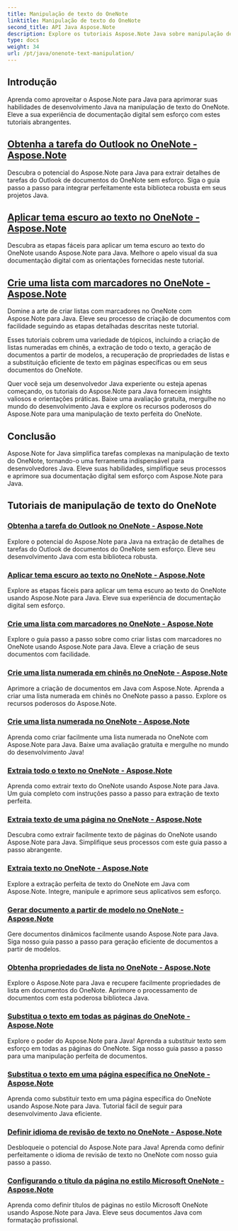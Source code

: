```yaml
---
title: Manipulação de texto do OneNote
linktitle: Manipulação de texto do OneNote
second_title: API Java Aspose.Note
description: Explore os tutoriais Aspose.Note Java sobre manipulação de texto do OneNote. Explore métodos eficientes para tarefas como extração de texto, aplicação de temas, criação de listas e muito mais.
type: docs
weight: 34
url: /pt/java/onenote-text-manipulation/
---
```


## Introdução

Aprenda como aproveitar o Aspose.Note para Java para aprimorar suas habilidades de desenvolvimento Java na manipulação de texto do OneNote. Eleve a sua experiência de documentação digital sem esforço com estes tutoriais abrangentes.

##  [Obtenha a tarefa do Outlook no OneNote - Aspose.Note](./get-outlook-task/)
Descubra o potencial do Aspose.Note para Java para extrair detalhes de tarefas do Outlook de documentos do OneNote sem esforço. Siga o guia passo a passo para integrar perfeitamente esta biblioteca robusta em seus projetos Java.

## [Aplicar tema escuro ao texto no OneNote - Aspose.Note](./apply-dark-theme/)
Descubra as etapas fáceis para aplicar um tema escuro ao texto do OneNote usando Aspose.Note para Java. Melhore o apelo visual da sua documentação digital com as orientações fornecidas neste tutorial.

## [Crie uma lista com marcadores no OneNote - Aspose.Note](./create-bulleted-list/)
Domine a arte de criar listas com marcadores no OneNote com Aspose.Note para Java. Eleve seu processo de criação de documentos com facilidade seguindo as etapas detalhadas descritas neste tutorial.

Esses tutoriais cobrem uma variedade de tópicos, incluindo a criação de listas numeradas em chinês, a extração de todo o texto, a geração de documentos a partir de modelos, a recuperação de propriedades de listas e a substituição eficiente de texto em páginas específicas ou em seus documentos do OneNote.

Quer você seja um desenvolvedor Java experiente ou esteja apenas começando, os tutoriais do Aspose.Note para Java fornecem insights valiosos e orientações práticas. Baixe uma avaliação gratuita, mergulhe no mundo do desenvolvimento Java e explore os recursos poderosos do Aspose.Note para uma manipulação de texto perfeita do OneNote.

## Conclusão
Aspose.Note for Java simplifica tarefas complexas na manipulação de texto do OneNote, tornando-o uma ferramenta indispensável para desenvolvedores Java. Eleve suas habilidades, simplifique seus processos e aprimore sua documentação digital sem esforço com Aspose.Note para Java.
## Tutoriais de manipulação de texto do OneNote
### [Obtenha a tarefa do Outlook no OneNote - Aspose.Note](./get-outlook-task/)
Explore o potencial do Aspose.Note para Java na extração de detalhes de tarefas do Outlook de documentos do OneNote sem esforço. Eleve seu desenvolvimento Java com esta biblioteca robusta.
### [Aplicar tema escuro ao texto no OneNote - Aspose.Note](./apply-dark-theme/)
Explore as etapas fáceis para aplicar um tema escuro ao texto do OneNote usando Aspose.Note para Java. Eleve sua experiência de documentação digital sem esforço.
### [Crie uma lista com marcadores no OneNote - Aspose.Note](./create-bulleted-list/)
Explore o guia passo a passo sobre como criar listas com marcadores no OneNote usando Aspose.Note para Java. Eleve a criação de seus documentos com facilidade.
### [Crie uma lista numerada em chinês no OneNote - Aspose.Note](./create-chinese-numbered-list/)
Aprimore a criação de documentos em Java com Aspose.Note. Aprenda a criar uma lista numerada em chinês no OneNote passo a passo. Explore os recursos poderosos do Aspose.Note.
### [Crie uma lista numerada no OneNote - Aspose.Note](./create-numbered-list/)
Aprenda como criar facilmente uma lista numerada no OneNote com Aspose.Note para Java. Baixe uma avaliação gratuita e mergulhe no mundo do desenvolvimento Java!
### [Extraia todo o texto no OneNote - Aspose.Note](./extract-all-text/)
Aprenda como extrair texto do OneNote usando Aspose.Note para Java. Um guia completo com instruções passo a passo para extração de texto perfeita.
### [Extraia texto de uma página no OneNote - Aspose.Note](./extract-text-from-a-page/)
Descubra como extrair facilmente texto de páginas do OneNote usando Aspose.Note para Java. Simplifique seus processos com este guia passo a passo abrangente.
### [Extraia texto no OneNote - Aspose.Note](./extract-text/)
Explore a extração perfeita de texto do OneNote em Java com Aspose.Note. Integre, manipule e aprimore seus aplicativos sem esforço.
### [Gerar documento a partir de modelo no OneNote - Aspose.Note](./generate-document-from-template/)
Gere documentos dinâmicos facilmente usando Aspose.Note para Java. Siga nosso guia passo a passo para geração eficiente de documentos a partir de modelos.
### [Obtenha propriedades de lista no OneNote - Aspose.Note](./get-list-properties/)
Explore o Aspose.Note para Java e recupere facilmente propriedades de lista em documentos do OneNote. Aprimore o processamento de documentos com esta poderosa biblioteca Java.
### [Substitua o texto em todas as páginas do OneNote - Aspose.Note](./replace-text-on-all-pages/)
Explore o poder do Aspose.Note para Java! Aprenda a substituir texto sem esforço em todas as páginas do OneNote. Siga nosso guia passo a passo para uma manipulação perfeita de documentos.
### [Substitua o texto em uma página específica no OneNote - Aspose.Note](./replace-text-on-particular-page/)
Aprenda como substituir texto em uma página específica do OneNote usando Aspose.Note para Java. Tutorial fácil de seguir para desenvolvimento Java eficiente.
### [Definir idioma de revisão de texto no OneNote - Aspose.Note](./set-proofing-language-for-text/)
Desbloqueie o potencial do Aspose.Note para Java! Aprenda como definir perfeitamente o idioma de revisão de texto no OneNote com nosso guia passo a passo.
### [Configurando o título da página no estilo Microsoft OneNote - Aspose.Note](./setting-page-title-in-microsoft-onenote-style/)
Aprenda como definir títulos de páginas no estilo Microsoft OneNote usando Aspose.Note para Java. Eleve seus documentos Java com formatação profissional.
